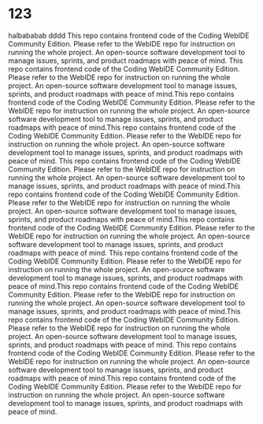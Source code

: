 # 123
halbababab
dddd
This repo contains frontend code of the Coding WebIDE Community Edition. Please refer to the WebIDE repo for instruction on running the  whole project. An open-source software development tool to manage issues, sprints, and product roadmaps with peace of mind.
This repo contains frontend code of the Coding WebIDE Community Edition. Please refer to the WebIDE repo for instruction on running the  whole project. An open-source software development tool to manage issues, sprints, and product roadmaps with peace of mind.This repo contains frontend code of the Coding WebIDE Community Edition. Please refer to the WebIDE repo for instruction on running the  whole project. An open-source software development tool to manage issues, sprints, and product roadmaps with peace of mind.This repo contains frontend code of the Coding WebIDE Community Edition. Please refer to the WebIDE repo for instruction on running the  whole project. An open-source software development tool to manage issues, sprints, and product roadmaps with peace of mind.
This repo contains frontend code of the Coding WebIDE Community Edition. Please refer to the WebIDE repo for instruction on running the  whole project. An open-source software development tool to manage issues, sprints, and product roadmaps with peace of mind.This repo contains frontend code of the Coding WebIDE Community Edition. Please refer to the WebIDE repo for instruction on running the  whole project. An open-source software development tool to manage issues, sprints, and product roadmaps with peace of mind.This repo contains frontend code of the Coding WebIDE Community Edition. Please refer to the WebIDE repo for instruction on running the  whole project. An open-source software development tool to manage issues, sprints, and product roadmaps with peace of mind.
This repo contains frontend code of the Coding WebIDE Community Edition. Please refer to the WebIDE repo for instruction on running the  whole project. An open-source software development tool to manage issues, sprints, and product roadmaps with peace of mind.This repo contains frontend code of the Coding WebIDE Community Edition. Please refer to the WebIDE repo for instruction on running the  whole project. An open-source software development tool to manage issues, sprints, and product roadmaps with peace of mind.This repo contains frontend code of the Coding WebIDE Community Edition. Please refer to the WebIDE repo for instruction on running the  whole project. An open-source software development tool to manage issues, sprints, and product roadmaps with peace of mind.
This repo contains frontend code of the Coding WebIDE Community Edition. Please refer to the WebIDE repo for instruction on running the  whole project. An open-source software development tool to manage issues, sprints, and product roadmaps with peace of mind.This repo contains frontend code of the Coding WebIDE Community Edition. Please refer to the WebIDE repo for instruction on running the  whole project. An open-source software development tool to manage issues, sprints, and product roadmaps with peace of mind.
